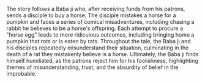 The story follows a Baba ji who, after receiving funds from his patrons, sends a disciple to buy a horse. The disciple mistakes a horse for a pumpkin and faces a series of comical misadventures, including chasing a rabbit he believes to be a horse's offspring. Each attempt to procure a "horse egg" leads to more ridiculous outcomes, including bringing home a pumpkin that rots or is eaten by rats. Throughout the tale, the Baba ji and his disciples repeatedly misunderstand their situation, culminating in the death of a rat they mistakenly believe is a horse. Ultimately, the Baba ji finds himself humiliated, as the patrons reject him for his foolishness, highlighting themes of misunderstanding, trust, and the absurdity of belief in the improbable.